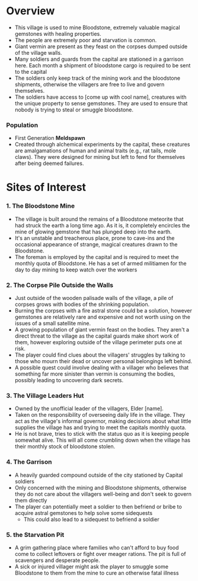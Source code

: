 # Overview
 - This village is used to mine Bloodstone, extremely valuable magical gemstones with healing properties.
 - The people are extremely poor and starvation is common.
 - Giant vermin are present as they feast on the corpses dumped outside of the village walls. 
 - Many soldiers and guards from the capital are stationed in a garrison here. Each month a shipment of bloodstone cargo is required to be sent to the capital
 - The soldiers only keep track of the mining work and the bloodstone shipments, otherwise the villagers are free to live and govern themselves.
 - The soldiers have access to [come up with cool name], creatures with the unique property to sense gemstones. They are used to ensure that nobody is trying to steal or smuggle bloodstone.

### Population
 - First Generation **Meldspawn**
 - Created through alchemical experiments by the capital, these creatures are amalgamations of human and animal traits (e.g., rat tails, mole claws). They were designed for mining but left to fend for themselves after being deemed failures.
# Sites of Interest
### 1. The Bloodstone Mine
 - The village is built around the remains of a Bloodstone meteorite that had struck the earth a long time ago. As it is, it completely encircles the mine of glowing gemstone that has plunged deep into the earth.
 - It's an unstable and treacherous place, prone to cave-ins and the occasional appearance of strange, magical creatures drawn to the Bloodstone.
 - The foreman is employed by the capital and is required to meet the monthly quota of Bloodstone. He has a set of armed militiamen for the day to day mining to keep watch over the workers

### 2. The Corpse Pile Outside the Walls
 - Just outside of the wooden palisade walls of the village, a pile of corpses grows with bodies of the shrinking population.
 - Burning the corpses with a fire astral stone could be a solution, however gemstones are relatively rare and expensive and not worth using on the issues of a small satellite mine.
 - A growing population of giant vermin feast on the bodies. They aren't a direct threat to the village as the capital guards make short work of them, however exploring outside of the village perimeter puts one at risk.
 - The player could find clues about the villagers' struggles by talking to those who mourn their dead or uncover personal belongings left behind.
 - A possible quest could involve dealing with a villager who believes that something far more sinister than vermin is consuming the bodies, possibly leading to uncovering dark secrets.

### 3. The Village Leaders Hut
 - Owned by the unofficial leader of the villagers, Elder [name].
 - Taken on the responsibility of overseeing daily life in the village. They act as the village's informal governor, making decisions about what little supplies the village has and trying to meet the capitals monthly quota.
 - He is not brave, tries to stick with the status quo as it is keeping people somewhat alive. This will all come crumbling down when the village has their monthly stock of bloodstone stolen.

### 4. The Garrison
 - A heavily guarded compound outside of the city stationed by Capital soldiers
 - Only concerned with the mining and Bloodstone shipments, otherwise they do not care about the villagers well-being and don't seek to govern them directly
 - The player can potentially meet a soldier to then befriend or bribe to acquire astral gemstones to help solve some sidequests
	 - This could also lead to a sidequest to befriend a soldier

### 5. the Starvation Pit
 - A grim gathering place where families who can't afford to buy food come to collect leftovers or fight over meager rations. The pit is full of scavengers and desperate people.
 - A sick or injured villager might ask the player to smuggle some Bloodstone to them from the  mine to cure an otherwise fatal illness
